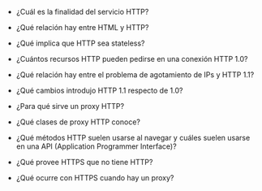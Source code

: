 
- ¿Cuál es la finalidad del servicio HTTP?

- ¿Qué relación hay entre HTML y HTTP?

- ¿Qué implica que HTTP sea stateless?

- ¿Cuántos recursos HTTP pueden pedirse en una conexión HTTP 1.0?

- ¿Qué relación hay entre el problema de agotamiento de IPs y HTTP 1.1?

- ¿Qué cambios introdujo HTTP 1.1 respecto de 1.0?



- ¿Para qué sirve un proxy HTTP?

- ¿Qué clases de proxy HTTP conoce?



- ¿Qué métodos HTTP suelen usarse al navegar y cuáles suelen usarse en una API (Application Programmer Interface)?


- ¿Qué provee HTTPS que no tiene HTTP?

- ¿Qué ocurre con HTTPS cuando hay un proxy?